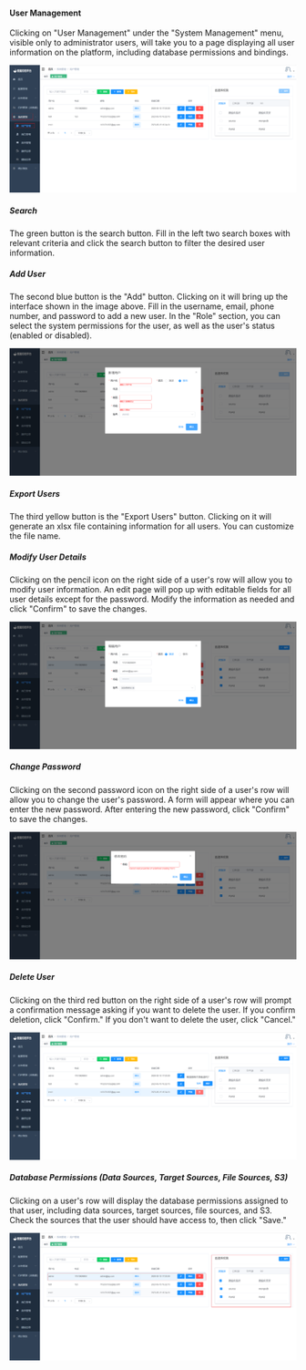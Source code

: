 #### User Management

Clicking on "User Management" under the "System Management" menu, visible only to administrator users, will take you to a page displaying all user information on the platform, including database permissions and bindings.

![image-20230620180214867](../../../images/whalealDataImages/image-20230620180214867.png)

##### Search

The green button is the search button. Fill in the left two search boxes with relevant criteria and click the search button to filter the desired user information.

##### Add User

The second blue button is the "Add" button. Clicking on it will bring up the interface shown in the image above. Fill in the username, email, phone number, and password to add a new user. In the "Role" section, you can select the system permissions for the user, as well as the user's status (enabled or disabled).

![image-20230620180556039](../../../images/whalealDataImages/image-20230620180556039.png)

##### Export Users

The third yellow button is the "Export Users" button. Clicking on it will generate an xlsx file containing information for all users. You can customize the file name.

##### Modify User Details

Clicking on the pencil icon on the right side of a user's row will allow you to modify user information. An edit page will pop up with editable fields for all user details except for the password. Modify the information as needed and click "Confirm" to save the changes.

![image-20230620181013810](../../../images/whalealDataImages/image-20230620181013810.png)

##### Change Password

Clicking on the second password icon on the right side of a user's row will allow you to change the user's password. A form will appear where you can enter the new password. After entering the new password, click "Confirm" to save the changes.

![image-20230620181322395](../../../images/whalealDataImages/image-20230620181322395.png)

##### Delete User

Clicking on the third red button on the right side of a user's row will prompt a confirmation message asking if you want to delete the user. If you confirm deletion, click "Confirm." If you don't want to delete the user, click "Cancel."

![image-20230620181434250](../../../images/whalealDataImages/image-20230620181434250.png)

##### Database Permissions (Data Sources, Target Sources, File Sources, S3)

Clicking on a user's row will display the database permissions assigned to that user, including data sources, target sources, file sources, and S3. Check the sources that the user should have access to, then click "Save."

![image-20230620181537676](../../../images/whalealDataImages/image-20230620181537676.png)
